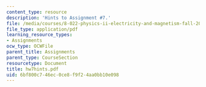 ```yaml
---
content_type: resource
description: 'Hints to Assignment #7.'
file: /media/courses/8-022-physics-ii-electricity-and-magnetism-fall-2002/6bf800c746ec0ce8f9f24aa0bb10e098_hw7hints.pdf
file_type: application/pdf
learning_resource_types:
- Assignments
ocw_type: OCWFile
parent_title: Assignments
parent_type: CourseSection
resourcetype: Document
title: hw7hints.pdf
uid: 6bf800c7-46ec-0ce8-f9f2-4aa0bb10e098
---
```


